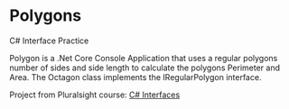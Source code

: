 # Polygons
C# Interface Practice

Polygon is a .Net Core Console Application that uses a regular polygons number of sides and side length to calculate the polygons Perimeter and Area. The Octagon class implements the IRegularPolygon interface.

Project from Pluralsight course: [C# Interfaces](https://app.pluralsight.com/library/courses/using-csharp-interfaces/table-of-contents)
